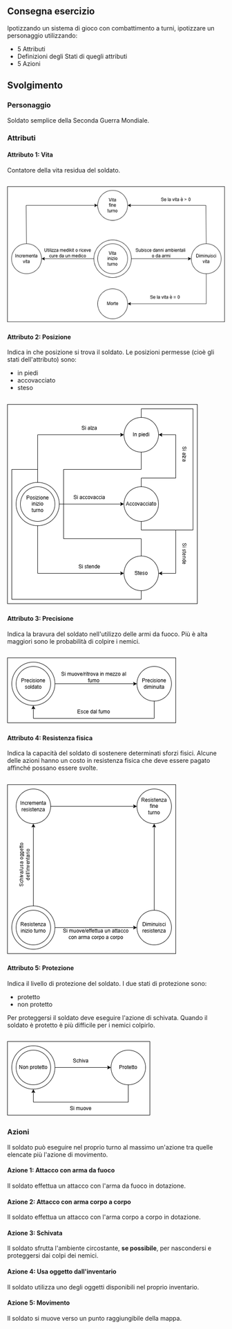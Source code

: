 ## Consegna esercizio

Ipotizzando un sistema di gioco con combattimento a turni, ipotizzare un personaggio utilizzando:
- 5 Attributi
- Definizioni degli Stati di quegli attributi
- 5 Azioni


## Svolgimento

### Personaggio
Soldato semplice della Seconda Guerra Mondiale.

### Attributi

#### Attributo 1: Vita
Contatore della vita residua del soldato.

![Macchina a stati dell'attributo Vita](Vita.png "Macchina a stati dell'attributo Vita")
---



#### Attributo 2: Posizione
Indica in che posizione si trova il soldato. Le posizioni permesse (cioè gli stati dell'attributo) sono:
- in piedi
- accovacciato
- steso

![Macchina a stati dell'attributo Posizione](Posizione.png "Macchina a stati dell'attributo Posizione")
---



#### Attributo 3: Precisione
Indica la bravura del soldato nell'utilizzo delle armi da fuoco. Più è alta maggiori sono le probabilità di colpire i nemici.

![Macchina a stati dell'attributo Precisione](Precisione.png "Macchina a stati dell'attributo Precisione")
---



#### Attributo 4: Resistenza fisica
Indica la capacità del soldato di sostenere determinati sforzi fisici. Alcune delle azioni hanno un costo in resistenza fisica che deve essere pagato affinché possano essere svolte.

![Macchina a stati dell'attributo Resistenza fisica](Resistenza%20fisica.png "Macchina a stati dell'attributo Resistenza fisica")
---



#### Attributo 5: Protezione
Indica il livello di protezione del soldato. I due stati di protezione sono:
- protetto
- non protetto

Per proteggersi il soldato deve eseguire l'azione di schivata. Quando il soldato è protetto è più difficile per i nemici colpirlo.

![Macchina a stati dell'attributo Protezione](Protezione.png "Macchina a stati dell'attributo Protezione")
---




### Azioni
Il soldato può eseguire nel proprio turno al massimo un'azione tra quelle elencate più l'azione di movimento.

#### Azione 1: Attacco con arma da fuoco
Il soldato effettua un attacco con l'arma da fuoco in dotazione.

#### Azione 2: Attacco con arma corpo a corpo
Il soldato effettua un attacco con l'arma corpo a corpo in dotazione.

#### Azione 3: Schivata
Il soldato sfrutta l'ambiente circostante, **se possibile**, per nascondersi e proteggersi dai colpi dei nemici.

#### Azione 4: Usa oggetto dall'inventario
Il soldato utilizza uno degli oggetti disponibili nel proprio inventario.

#### Azione 5: Movimento
Il soldato si muove verso un punto raggiungibile della mappa.